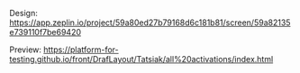 Design: https://app.zeplin.io/project/59a80ed27b79168d6c181b81/screen/59a82135e739110f7be69420

Preview: https://platform-for-testing.github.io/front/DrafLayout/Tatsiak/all%20activations/index.html
